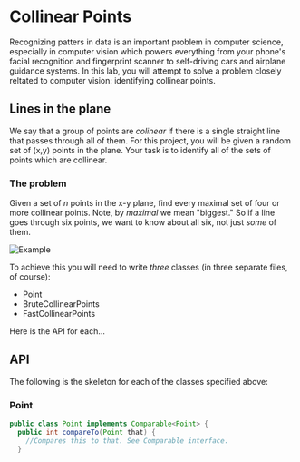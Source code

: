# Collinear Points

Recognizing patters in data is an important problem in computer science, especially
in computer vision which powers everything from your phone's facial recognition
and fingerprint scanner to self-driving cars and airplane guidance systems. In this
lab, you will attempt to solve a problem closely reltated to computer vision: identifying
collinear points.

## Lines in the plane
We say that a group of points are _colinear_ if there is a single straight line that
passes through all of them. For this project, you will be given a random set of (x,y) points
in the plane. Your task is to identify all of the sets of points which are collinear.


### The problem
Given a set of _n_ points in the x-y plane, find every maximal set of four or more collinear points.
Note, by _maximal_ we mean "biggest." So if a line goes through six points, we want to know about
all six, not just _some_ of them.

![Example](https://coursera.cs.princeton.edu/algs4/assignments/collinear/lines2.png)

To achieve this you will need to write _three_ classes (in three separate files, of course):
- Point
- BruteCollinearPoints
- FastCollinearPoints

Here is the API for each...

## API
The following is the skeleton for each of the classes specified above:

### Point
```java
public class Point implements Comparable<Point> {
  public int compareTo(Point that) {
    //Compares this to that. See Comparable interface.
  }
```

